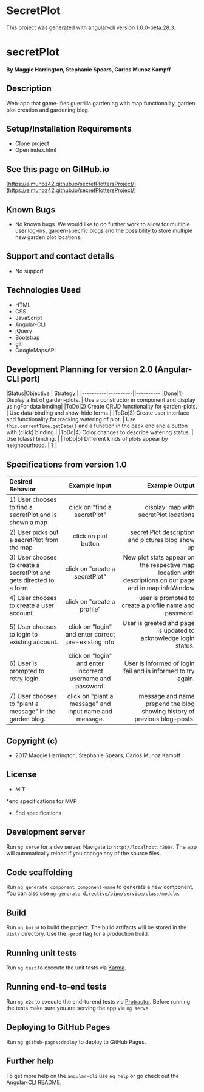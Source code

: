 # SecretPlot

This project was generated with [angular-cli](https://github.com/angular/angular-cli) version 1.0.0-beta.28.3.

# secretPlot

#### By Maggie Harrington, Stephanie Spears, Carlos Munoz Kampff

## Description

Web-app that game-ifies guerrilla gardening with map functionality, garden plot creation and gardening blog.

## Setup/Installation Requirements
* Clone project
* Open index.html

## See this page on GitHub.io
[https://elmunoz42.github.io/secretPlottersProject/](https://elmunoz42.github.io/secretPlottersProject/)


## Known Bugs
* No known bugs. We would like to do further work to allow for multiple user log-ins, garden-specific blogs and the possibility to store multiple new garden plot locations.

## Support and contact details
* No support

## Technologies Used
* HTML
* CSS
* JavaScript
* Angular-CLI
* jQuery
* Bootstrap
* git
* GoogleMapsAPI

## Development Planning for version 2.0 (Angular-CLI port)
|Status|Objective | Strategy |
|----------|----------||----------
|Done|1) Display a list of garden-plots. | Use a constructor in component and display us ngFor data binding|
|ToDo|2) Create CRUD functionality for garden-plots. | Use data-binding and show-hide forms |
|ToDo|3) Create user interface and functionality for tracking watering of plot. | Use `this.currentTime.getDate()` and a function in the back end and a button with (click) binding.|
|ToDo|4) Color changes to describe watering status. | Use [class] binding. |
|ToDo|5) Different kinds of plots appear by neighbourhood. | ? |


## Specifications from version 1.0
|Desired Behavior | Example Input | Example Output |
|:----------------|:-------------:|---------------:|
|1) User chooses to find a secretPlot and is shown a map| click on "find a secretPlot" | display: map with secretPlot locations|
|2) User picks out a secretPlot from the map| click on plot button | secret Plot description and pictures blog show up |
|3) User chooses to create a secretPlot and gets directed to a form| click on "create a secretPlot" | New plot stats appear on the respective map location with descriptions on our page and in map infoWindow|
|4) User chooses to create a user account. | click on "create a profile" | user is prompted to create a profile name and password.|
|5) User chooses to login to existing account. | click on "login" and enter correct pre-existing info | User is greeted and page is updated to acknowledge login status.|
|6) User is prompted to retry login. | click on "login" and enter incorrect username and password. | User is informed of login fail and is informed to try again.|
|7) User chooses to "plant a message" in the garden blog. | click on "plant a message" and input name and message. | message and name prepend the blog showing history of previous blog-posts.|

## Copyright (c)
* 2017 Maggie Harrington, Stephanie Spears, Carlos Munoz Kampff

## License
* MIT

*end specifications for MVP


* End specifications
## Development server
Run `ng serve` for a dev server. Navigate to `http://localhost:4200/`. The app will automatically reload if you change any of the source files.

## Code scaffolding

Run `ng generate component component-name` to generate a new component. You can also use `ng generate directive/pipe/service/class/module`.

## Build

Run `ng build` to build the project. The build artifacts will be stored in the `dist/` directory. Use the `-prod` flag for a production build.

## Running unit tests

Run `ng test` to execute the unit tests via [Karma](https://karma-runner.github.io).

## Running end-to-end tests

Run `ng e2e` to execute the end-to-end tests via [Protractor](http://www.protractortest.org/).
Before running the tests make sure you are serving the app via `ng serve`.

## Deploying to GitHub Pages

Run `ng github-pages:deploy` to deploy to GitHub Pages.

## Further help

To get more help on the `angular-cli` use `ng help` or go check out the [Angular-CLI README](https://github.com/angular/angular-cli/blob/master/README.md).

